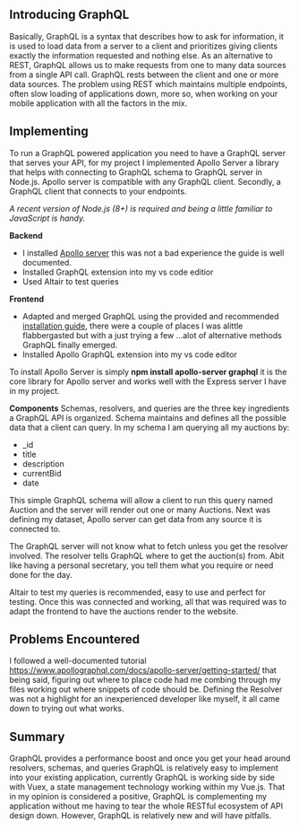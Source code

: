 ## Introducing GraphQL
Basically, GraphQL is a syntax that describes how to ask for information, it is used to load data from a server to a client and prioritizes giving clients exactly the information requested and nothing else. As an alternative to REST, GraphQL allows us to make requests from one to many data sources from a single API call. GraphQL rests between the client and one or more data sources. The problem using REST which maintains multiple endpoints, often slow loading of applications down, more so, when working on your mobile application with all the factors in the mix. 

## Implementing
To run a GraphQL powered application you need to have a GraphQL server that serves your API, for my project I implemented Apollo Server a library that helps with connecting to GraphQL schema to GraphQL server in Node.js. Apollo server is compatible with any GraphQL client. Secondly, a GraphQL client that connects to your endpoints.  

*A recent version of Node.js (8+) is required and being a little familiar to JavaScript is handy.*

__Backend__ 
* I installed [Apollo server](https://www.apollographql.com/docs/apollo-server/getting-started/) this was not a bad experience the guide is well documented.
* Installed GraphQL extension into my vs code editior
* Used Altair to test queries

__Frontend__ 
* Adapted and merged GraphQL using the provided and recommended [installation guide](https://apollo.vuejs.org/guide/installation.html), there were a couple of places I was alittle flabbergasted but with a just trying a few ...alot of alternative methods GraphQL finally emerged.
* Installed Apollo GraphQL extension into my vs code editor 

To install Apollo Server is simply __npm install apollo-server graphql__ it is the core library for Apollo server and works well with the Express server I have in my project.

__Components__
Schemas, resolvers, and queries are the three key ingredients a GraphQL API is organized.
Schema maintains and defines all the possible data that a client can query. In my schema I am querying all my auctions by:
*	_id
*	title
*	description
*	currentBid
*	date

This simple GraphQL schema will allow a client to run this query named Auction and the server will render out one or many Auctions. Next was defining my dataset, Apollo server can get data from any source it is connected to. 

The GraphQL server will not know what to fetch unless you get the resolver involved. The resolver tells GraphQL where to get the auction(s) from. Abit like having a personal secretary, you tell them what you require or need done for the day.

Altair to test my queries is recommended, easy to use and perfect for testing.
Once this was connected and working, all that was required was to adapt the frontend to have the auctions render to the website.

## Problems Encountered
I followed a well-documented tutorial https://www.apollographql.com/docs/apollo-server/getting-started/ that being said, figuring out where to place code had me combing through my files working out where snippets of code should be. 
Defining the Resolver was not a highlight for an inexperienced developer like myself, it all came down to trying out what works. 

## Summary
GraphQL provides a performance boost and once you get your head around resolvers, schemas, and queries GraphQL is relatively easy to implement into your existing application, currently GraphQL is working side by side with Vuex, a state management technology working within my Vue.js. That in my opinion is considered a positive, GraphQL is complementing my application without me having to tear the whole RESTful ecosystem of API design down. However, GraphQL is relatively new and will have pitfalls. 